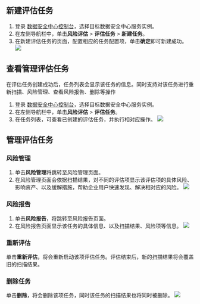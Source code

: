 ## 新建评估任务
1. 登录 [数据安全中心控制台](https://console.cloud.tencent.com/dsgc/overview)，选择目标数据安全中心服务实例。
2. 在左侧导航栏中，单击**风险评估** > **评估任务** > **新建任务**。
3. 在新建评估任务的页面，配置相应的任务配置项，单击**确定**即可新建成功。
![](https://qcloudimg.tencent-cloud.cn/raw/ac953334a66cf458897ea78473ab2b64.png)

## 查看管理评估任务
在评估任务创建成功后，任务列表会显示该任务的信息。同时支持对该任务进行重新扫描、风险管理、查看风险报告、删除等操作
1. 登录 [数据安全中心控制台](https://console.cloud.tencent.com/dsgc/overview)，选择目标数据安全中心服务实例。
2. 在左侧导航栏中，单击**风险评估** > **评估任务**。
3. 在任务列表，可查看已创建的评估任务，并执行相对应操作。
![](https://qcloudimg.tencent-cloud.cn/raw/12ca916342a70cda59d00643822a50e2.png)

## 管理评估任务
### 风险管理
1. 单击**风险管理**将跳转至风险管理页面。
2. 在风险管理页面会依据扫描结果，对不同的评估项显示该评估项的具体风险、影响资产、以及缓解措施，帮助企业用户快速发现、解决相对应的风险。
![](https://qcloudimg.tencent-cloud.cn/raw/0b9bd72e23cd41c54e0d27ca7d8541d6.png)

### 风险报告
1. 单击**风险报告**，将跳转至风险报告页面。
2. 在风险报告页面显示该任务的具体信息、以及扫描结果、风险项等信息。
![](https://qcloudimg.tencent-cloud.cn/raw/f8eb6e2d4ec8e851570f87f09b510c4b.png)

### 重新评估
单击**重新评估**，将会重新启动该项评估任务。评估结束后，新的扫描结果将会覆盖旧的扫描结果。

### 删除任务
单击**删除**，将会删除该项任务，同时该任务的扫描结果也将同时被删除。
![](https://qcloudimg.tencent-cloud.cn/raw/e813a232d16a315f4e777c0a062f2b00.png)

